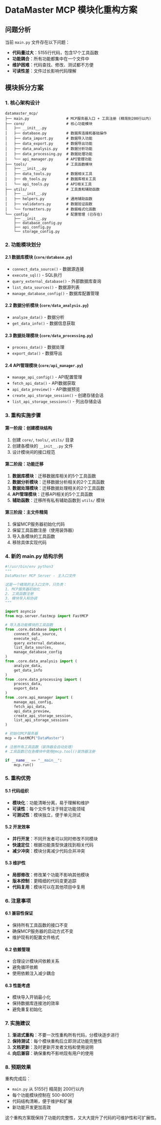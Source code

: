 # DataMaster MCP 模块化重构方案

## 问题分析

当前 `main.py` 文件存在以下问题：
- **代码量过大**：5155行代码，包含17个工具函数
- **功能耦合**：所有功能都集中在一个文件中
- **维护困难**：代码查找、修改、测试都不方便
- **可读性差**：文件过长影响代码理解

## 模块拆分方案

### 1. 核心架构设计

```
datamaster_mcp/
├── main.py                 # MCP服务器入口 + 工具注册 (精简到200行以内)
├── core/                   # 核心功能模块
│   ├── __init__.py
│   ├── database.py         # 数据库连接和基础操作
│   ├── data_import.py      # 数据导入功能
│   ├── data_export.py      # 数据导出功能
│   ├── data_analysis.py    # 数据分析功能
│   ├── data_processing.py  # 数据处理功能
│   └── api_manager.py      # API管理功能
├── tools/                  # 工具函数模块
│   ├── __init__.py
│   ├── data_tools.py       # 数据相关工具
│   ├── db_tools.py         # 数据库相关工具
│   └── api_tools.py        # API相关工具
├── utils/                  # 工具类和辅助函数
│   ├── __init__.py
│   ├── helpers.py          # 通用辅助函数
│   ├── validators.py       # 数据验证函数
│   └── formatters.py       # 数据格式化函数
└── config/                 # 配置管理 (已存在)
    ├── __init__.py
    ├── database_config.py
    ├── api_config.py
    └── storage_config.py
```

### 2. 功能模块划分

#### 2.1 数据库模块 (`core/database.py`)
- `connect_data_source()` - 数据源连接
- `execute_sql()` - SQL执行
- `query_external_database()` - 外部数据库查询
- `list_data_sources()` - 数据源列表
- `manage_database_config()` - 数据库配置管理

#### 2.2 数据分析模块 (`core/data_analysis.py`)
- `analyze_data()` - 数据分析
- `get_data_info()` - 数据信息获取

#### 2.3 数据处理模块 (`core/data_processing.py`)
- `process_data()` - 数据处理
- `export_data()` - 数据导出

#### 2.4 API管理模块 (`core/api_manager.py`)
- `manage_api_config()` - API配置管理
- `fetch_api_data()` - API数据获取
- `api_data_preview()` - API数据预览
- `create_api_storage_session()` - 创建存储会话
- `list_api_storage_sessions()` - 列出存储会话

### 3. 重构实施步骤

#### 第一阶段：创建模块结构
1. 创建 `core/`, `tools/`, `utils/` 目录
2. 创建各模块的 `__init__.py` 文件
3. 设计模块间的接口规范

#### 第二阶段：功能迁移
1. **数据库模块**：迁移数据库相关的5个工具函数
2. **数据分析模块**：迁移数据分析相关的2个工具函数
3. **数据处理模块**：迁移数据处理相关的2个工具函数
4. **API管理模块**：迁移API相关的5个工具函数
5. **辅助函数**：迁移所有私有辅助函数到 `utils/` 模块

#### 第三阶段：主文件精简
1. 保留MCP服务器初始化代码
2. 保留工具函数注册（使用装饰器）
3. 导入各模块的工具函数
4. 移除具体实现代码

### 4. 新的 main.py 结构示例

```python
#!/usr/bin/env python3
"""
DataMaster MCP Server - 主入口文件

这是一个精简的主入口文件，只负责：
1. MCP服务器初始化
2. 工具函数注册
3. 模块导入和协调
"""

import asyncio
from mcp.server.fastmcp import FastMCP

# 导入各功能模块的工具函数
from .core.database import (
    connect_data_source,
    execute_sql,
    query_external_database,
    list_data_sources,
    manage_database_config
)
from .core.data_analysis import (
    analyze_data,
    get_data_info
)
from .core.data_processing import (
    process_data,
    export_data
)
from .core.api_manager import (
    manage_api_config,
    fetch_api_data,
    api_data_preview,
    create_api_storage_session,
    list_api_storage_sessions
)

# 初始化MCP服务器
mcp = FastMCP("DataMaster")

# 注册所有工具函数（装饰器会自动处理）
# 工具函数已在各模块中使用@mcp.tool()装饰器注册

if __name__ == "__main__":
    mcp.run()
```

### 5. 重构优势

#### 5.1 代码组织
- **模块化**：功能清晰分离，易于理解和维护
- **可读性**：每个文件专注于特定功能领域
- **可测试性**：模块独立，便于单元测试

#### 5.2 开发效率
- **并行开发**：不同开发者可以同时修改不同模块
- **快速定位**：根据功能类型快速找到相关代码
- **减少冲突**：模块分离减少代码合并冲突

#### 5.3 维护性
- **局部修改**：修改某个功能不影响其他模块
- **版本控制**：更精细的代码变更追踪
- **代码复用**：模块可以在其他项目中复用

### 6. 注意事项

#### 6.1 兼容性保证
- 保持所有工具函数的接口不变
- 确保MCP服务器的启动方式不变
- 维护现有的配置文件格式

#### 6.2 依赖管理
- 合理设计模块间依赖关系
- 避免循环依赖
- 使用依赖注入减少耦合

#### 6.3 性能考虑
- 模块导入开销最小化
- 保持数据库连接池的效率
- 避免重复初始化

### 7. 实施建议

1. **渐进式重构**：不要一次性重构所有代码，分模块逐步进行
2. **保持测试**：每个模块重构后立即测试功能完整性
3. **文档更新**：及时更新开发者文档和使用说明
4. **向后兼容**：确保重构不影响现有用户的使用

### 8. 预期效果

重构完成后：
- `main.py` 从 5155行 精简到 200行以内
- 每个功能模块控制在 500-800行
- 代码结构清晰，便于维护和扩展
- 新功能开发更加高效

这个重构方案既保持了功能的完整性，又大大提升了代码的可维护性和可扩展性。